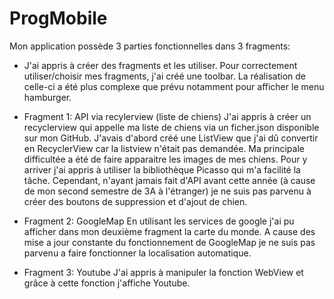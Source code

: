 # ProgMobile

Mon application possède 3 parties fonctionnelles dans 3 fragments:

  - J'ai appris à créer des fragments et les utiliser.
Pour correctement utiliser/choisir mes fragments, j'ai créé une toolbar. La réalisation de celle-ci a été plus complexe que prévu
notamment pour afficher le menu hamburger.

  - Fragment 1: API via recylerview (liste de chiens)
J'ai appris à créer un recyclerview qui appelle ma liste de chiens via un ficher.json disponible sur mon GitHub.
J'avais d'abord créé une ListView que j'ai dû convertir en RecyclerView car la listview n'était pas demandée.
Ma principale difficultée a été de faire apparaitre les images de mes chiens. Pour y arriver j'ai appris à utiliser
la bibliothèque Picasso qui m'a facilité la tâche.
Cependant, n'ayant jamais fait d'API avant cette année (à cause de mon second semestre de 3A à l'étranger) je ne suis
pas parvenu à créer des boutons de suppression et d'ajout de chien.

  - Fragment 2: GoogleMap
En utilisant les services de google j'ai pu afficher dans mon deuxième fragment la carte du monde. 
A cause des mise a jour constante du fonctionnement de GoogleMap je ne suis pas parvenu a faire fonctionner 
la localisation automatique.

  - Fragment 3: Youtube
J'ai appris à manipuler la fonction WebView et grâce à cette fonction j'affiche Youtube.

